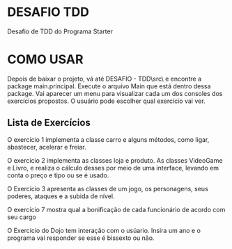 # DESAFIO  TDD

Desafio de TDD do Programa Starter

# COMO USAR
Depois de baixar o projeto, vá até DESAFIO - TDD\src\ e encontre a package main.principal. Execute o arquivo Main que está dentro dessa package.
Vai aparecer um menu para visualizar cada um dos consoles dos exercícios propostos. O usuário pode escolher qual exercício vai ver.

## Lista de Exercícios
O exercício 1 implementa a classe carro e alguns métodos, como ligar, abastecer, acelerar e freiar.

O exercício 2 implementa as classes loja e produto. As classes VideoGame e Livro, e realiza o cálculo desses por meio de uma interface, levando em conta o preço e tipo ou se é usado.

O Exercício 3 apresenta as classes de um jogo, os personagens, seus poderes, ataques e a subida de nível.

O exercício 7 mostra qual a bonificação de cada funcionário de acordo com seu cargo

O Exercício do Dojo tem interação com o usúario. Insira um ano e o programa vai responder se esse é bissexto ou não.



